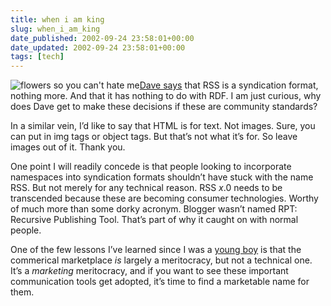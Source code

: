 ```yaml
---
title: when i am king
slug: when_i_am_king
date_published: 2002-09-24 23:58:01+00:00
date_updated: 2002-09-24 23:58:01+00:00
tags: [tech]
---
```

![flowers so you can't hate me](https://cdn.glitch.global/71e5579f-aba0-499a-b200-01549a2a80ce/flowers.gif?v=1730089607118)[Dave says](http://scriptingnews.userland.com/backissues/2002/09/23#When:8:59:58PM) that RSS is a syndication format, nothing more. And that it has nothing to do with RDF. I am just curious, why does Dave get to make these decisions if these are community standards?

In a similar vein, I’d like to say that HTML is for text. Not images. Sure, you can put in img tags or object tags. But that’s not what it’s for. So leave images out of it. Thank you.

One point I will readily concede is that people looking to incorporate namespaces into syndication formats shouldn’t have stuck with the name RSS. But not merely for any technical reason. RSS *x*.0 needs to be transcended because these are becoming consumer technologies. Worthy of much more than some dorky acronym. Blogger wasn’t named RPT: Recursive Publishing Tool. That’s part of why it caught on with normal people.

One of the few lessons I’ve learned since I was a [young boy](/index.php?archives/003115.php) is that the commerical marketplace *is* largely a meritocracy, but not a technical one. It’s a *marketing* meritocracy, and if you want to see these important communication tools get adopted, it’s time to find a marketable name for them.
